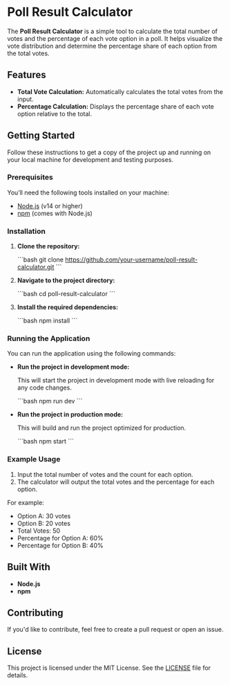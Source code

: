 
# Poll Result Calculator

The **Poll Result Calculator** is a simple tool to calculate the total number of votes and the percentage of each vote option in a poll. It helps visualize the vote distribution and determine the percentage share of each option from the total votes.

## Features

- **Total Vote Calculation:** Automatically calculates the total votes from the input.
- **Percentage Calculation:** Displays the percentage share of each vote option relative to the total.
  
## Getting Started

Follow these instructions to get a copy of the project up and running on your local machine for development and testing purposes.

### Prerequisites

You’ll need the following tools installed on your machine:

- [Node.js](https://nodejs.org/) (v14 or higher)
- [npm](https://www.npmjs.com/get-npm) (comes with Node.js)

### Installation

1. **Clone the repository:**

   \`\`\`bash
   git clone https://github.com/your-username/poll-result-calculator.git
   \`\`\`

2. **Navigate to the project directory:**

   \`\`\`bash
   cd poll-result-calculator
   \`\`\`

3. **Install the required dependencies:**

   \`\`\`bash
   npm install
   \`\`\`

### Running the Application

You can run the application using the following commands:

- **Run the project in development mode:**

   This will start the project in development mode with live reloading for any code changes.

   \`\`\`bash
   npm run dev
   \`\`\`

- **Run the project in production mode:**

   This will build and run the project optimized for production.

   \`\`\`bash
   npm start
   \`\`\`

### Example Usage

1. Input the total number of votes and the count for each option.
2. The calculator will output the total votes and the percentage for each option.

For example:

- Option A: 30 votes
- Option B: 20 votes
- Total Votes: 50
- Percentage for Option A: 60%
- Percentage for Option B: 40%

## Built With

- **Node.js**
- **npm**

## Contributing

If you'd like to contribute, feel free to create a pull request or open an issue.

## License

This project is licensed under the MIT License. See the [LICENSE](LICENSE) file for details.
